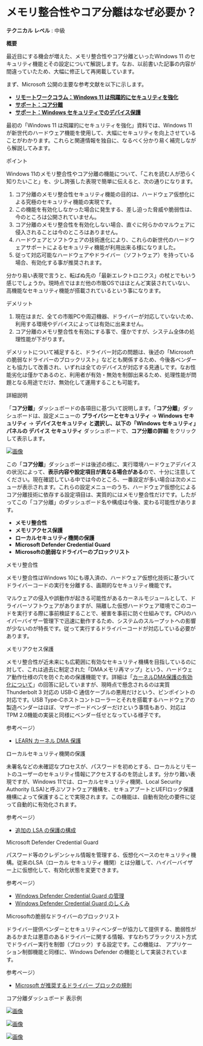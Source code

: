 # メモリ整合性やコア分離はなぜ必要か？

**テクニカル レベル** : 中級

**概要**

最近目にする機会が増えた、メモリ整合性やコア分離といったWindows 11 のセキュリティ機能とその設定について解説します。なお、以前書いた記事の内容が間違っていたため、大幅に修正して再掲載しています。

まず、Microsoft 公開の主要な参考文献を以下に示します。

- [**リモートワークコラム：**](https://www.microsoft.com/ja-jp/biz/smb/column.aspx)[**Windows 11 は飛躍的にセキュリティを強化**](https://www.microsoft.com/ja-jp/biz/smb/column-enhanced-security-for-windows-11.aspx)
- [**サポート：コア分離**](https://support.microsoft.com/ja-jp/windows/%E3%82%B3%E3%82%A2%E5%88%86%E9%9B%A2-e30ed737-17d8-42f3-a2a9-87521df09b78)
- [**サポート：Windows セキュリティでのデバイス保護**](https://support.microsoft.com/ja-jp/windows/windows-%E3%82%BB%E3%82%AD%E3%83%A5%E3%83%AA%E3%83%86%E3%82%A3%E3%81%A7%E3%81%AE%E3%83%87%E3%83%90%E3%82%A4%E3%82%B9%E4%BF%9D%E8%AD%B7-afa11526-de57-b1c5-599f-3a4c6a61c5e2)

最初の「Windows 11 は飛躍的にセキュリティを強化」資料では、Windows 11が新世代のハードウェア機能を使用して、大幅にセキュリティを向上させていることがわかります。これらと関連情報を独自に、なるべく分かり易く補完しながら解説してみます。

ポイント

Windows 11のメモリ整合性やコア分離の機能について、「これを読む人が恐らく知りたいこと」を、少し誇張した表現で簡単に伝えると、次の通りになります。

1. コア分離のメモリ整合性セキュリティ機能の目的は、ハードウェア仮想化による究極のセキュリティ機能の実現です。
2. この機能を有効化しなかった場合に発生する、差し迫った脅威や脆弱性は、今のところは公開されていません。
3. コア分離のメモリ整合性を有効化しない場合、直ぐに何らかのマルウェアに侵入されることは今のところはありません。
4. ハードウェアとソフトウェアの技術進化により、これらの新世代のハードウェアサポートによるセキュリティ機能が利用出来る様になりました。
5. 従って対応可能なハードウェアやドライバー（ソフトウェア）を持っている場合、有効化する事が推奨されます。

分かり易い表現で言うと、転ばぬ先の「最新エレクトロニクス」の杖とでもいう感じでしょうか。現時点ではまだ他の市販OSではほとんど実装されていない、高機能なセキュリティ機能が搭載されているという事になります。

デメリット

1. 現在はまだ、全ての市販PCや周辺機器、ドライバーが対応していないため、利用する環境やデバイスによっては有効に出来ません。
2. コア分離のメモリ整合性を有効にする事で、僅かですが、システム全体の処理性能が下がります。

デメリットについて補足すると、ドライバー対応の問題は、後述の「Microsoftの脆弱なドライバーのブロックリスト」などとも関係するため、今後各ベンダーとも協力して改善され、いずれは全てのデバイスが対応する見通しです。なお性能劣化は僅かであるのと、利用者が有効・無効を制御出来るため、処理性能が問題となる用途でだけ、無効化して運用することも可能す。

詳細説明

「**コア分離**」ダッシュボードの各項目に基づいて説明します。「**コア分離**」ダッシュボードは、設定メニューの **プライバシーとセキュリティ** → **Windows セキュリティ** → **デバイスセキュリティ **と選択し、以下の「Windows セキュリティ」パネルの** デバイス セキュリティ** ダッシュボードで、**コア分離の詳細** をクリックして表示します。

[![画像](559068f2-a882-4cbb-a7eb-2b2f0fb326ae.png)](559068f2-a882-4cbb-a7eb-2b2f0fb326ae.png)

この「**コア分離**」ダッシュボードは後述の様に、実行環境ハードウェアデバイスの状況によって、**表示内容や設定項目が異なる場合がある**ので、十分に注意してください。現在確認している中では今のところ、一番設定が多い場合は次のメニューが表示されます。これらの設定メニューのうち、ハードウェア仮想化によるコア分離技術に依存する設定項目は、実質的にはメモリ整合性だけです。したがってこの「コア分離」のダッシュボード名や構成は今後、変わる可能性があります。

- **メモリ整合性**
- **メモリアクセス保護**
- **ローカルセキュリティ機関の保護**
- **Microsoft Defender Credential Guard**
- **Microsoftの脆弱なドライバーのブロックリスト**

メモリ整合性

メモリ整合性はWindows 10にも導入済の、ハードウェア仮想化技術に基づいてドライバーコードの実行を分離する、画期的なセキュリティ機能です。

マルウェアの侵入や誤動作が起きる可能性があるカーネルモジュールとして、ドライバーソフトウェアがありますが、隔離した仮想ハードウェア環境でこのコードを実行する際に事前検証することで、被害を事前に防ぐ仕組みです。CPUのハイパーバイザー管理下で迅速に動作するため、システムのスループットへの影響が少ないのが特長です。従って実行するドライバーコードが対応している必要があります。

メモリアクセス保護

メモリ整合性が近未来にも広範囲に有効なセキュリティ機構を目指しているのに対して、これは過去に制定された「DMAメモリ再マップ」という、ハードウェア動作仕様の穴を防ぐための保護機能です。詳細は「[カーネルDMA保護の有効化について](https://answers.microsoft.com/ja-jp/windows/forum/all/%E3%82%AB%E3%83%BC%E3%83%8D%E3%83%ABdma%E4%BF%9D/d601eaeb-0f0f-492c-99b5-5cb8856432a6)」の回答に記していますが、現時点で懸念されるのは実質Thunderbolt 3 対応の USB-C 通信ケーブルの悪用だけという、ピンポイントの対応です。USB Type-Cホストコントローラーとそれを搭載するハードウェアの製造ベンダーはほぼ、マザーボードベンダーだけという事情もあり、対応はTPM 2.0機能の実装と同様にベンダー任せとなっている様子です。

参考ページ）

- [LEARN カーネル DMA 保護](https://learn.microsoft.com/ja-jp/windows/security/information-protection/kernel-dma-protection-for-thunderbolt?WT.mc_id=WDIT-MVP-35878)

ローカルセキュリティ機関の保護

未署名などの未確認なプロセスが、パスワードを初めとする、ローカルとリモートのユーザーのセキュリティ情報にアクセスするのを防止します。分かり難い表現ですが、Windows 11では、ローカルセキュリティ機関、Local Security Authority (LSA)と呼ぶソフトウェア機構を、セキュアブートとUEFIロック保護機構によって保護することで実現されます。この機能は、自動有効化の要件に従って自動的に有効化されます。

参考ページ）

- [追加の LSA の保護の構成](https://learn.microsoft.com/ja-jp/windows-server/security/credentials-protection-and-management/configuring-additional-lsa-protection?WT.mc_id=WDIT-MVP-35878)

Microsoft Defender Credential Guard

パスワード等のクレデンシャル情報を管理する、仮想化ベースのセキュリティ機構。従来のLSA（ローカル セキュリティ 機関）とは分離して、ハイパーバイザー上に仮想化して、有効化状態を変更できます。

参考ページ）

- [Windows Defender Credential Guard の管理](https://learn.microsoft.com/ja-jp/windows/security/identity-protection/credential-guard/credential-guard-manage?WT.mc_id=WDIT-MVP-35878)
- [Windows Defender Credential Guard のしくみ](https://learn.microsoft.com/ja-jp/windows/security/identity-protection/credential-guard/credential-guard-how-it-works?WT.mc_id=WDIT-MVP-35878)

Microsoftの脆弱なドライバーのブロックリスト

ドライバー提供ベンダーとセキュリティベンダーが協力して提供する、脆弱性があるかまたは悪意のあるドライバーに関する情報、すなわちブラックリスト方式でドライバー実行を制御（ブロック）する設定です。この機能は、 アプリケーション制御機能と同様に、Windows Defender の機能として実装されています。

参考ページ）

- [Microsoft が推奨するドライバー ブロックの規則](https://learn.microsoft.com/ja-jp/windows/security/threat-protection/windows-defender-application-control/microsoft-recommended-driver-block-rules)

コア分離ダッシュボード 表示例

[![画像](17b2e290-a894-43d4-868d-2e9d2177d6ab.png)](17b2e290-a894-43d4-868d-2e9d2177d6ab.png)

[![画像](58081f20-ac12-4b67-822a-8e750db9a2a2.png)](58081f20-ac12-4b67-822a-8e750db9a2a2.png)

[![画像](1f18a923-14ca-4595-8097-48f0084465a7.png)](1f18a923-14ca-4595-8097-48f0084465a7.png)
